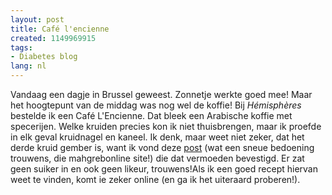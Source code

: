 ```yaml
---
layout: post
title: Café l'encienne
created: 1149969915
tags:
- Diabetes blog
lang: nl
---
```

Vandaag een dagje in Brussel geweest. Zonnetje werkte goed mee! Maar het hoogtepunt van de middag was nog wel de koffie! Bij _Hémisphères_ bestelde ik een Café L'Encienne. Dat bleek een Arabische koffie met specerijen. Welke kruiden precies kon ik niet thuisbrengen, maar ik proefde in elk geval kruidnagel en kaneel. Ik denk, maar weet niet zeker, dat het derde kruid gember is, want ik vond deze [post](http://www.maghrebonline.nl/forum2002/viewtopic.php?t=4274&) (wat een sneue bedoening trouwens, die mahgrebonline site!) die dat vermoeden bevestigd.  Er zat geen suiker in en ook geen likeur, trouwens!Als ik een goed recept hiervan weet te vinden, komt ie zeker online (en ga ik het uiteraard proberen!).
